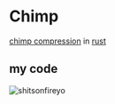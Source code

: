 # Chimp
[chimp compression](https://vldb.org/pvldb/vol15/p3058-liakos.pdf#cite.RatanaworabhanKB06) in [rust](https://www.youtube.com/watch?v=dQw4w9WgXcQ)

## my code
![shitsonfireyo](https://user-images.githubusercontent.com/72973431/211576509-1abf63b2-9340-4aad-908f-f6cda1ff9495.jpg)
